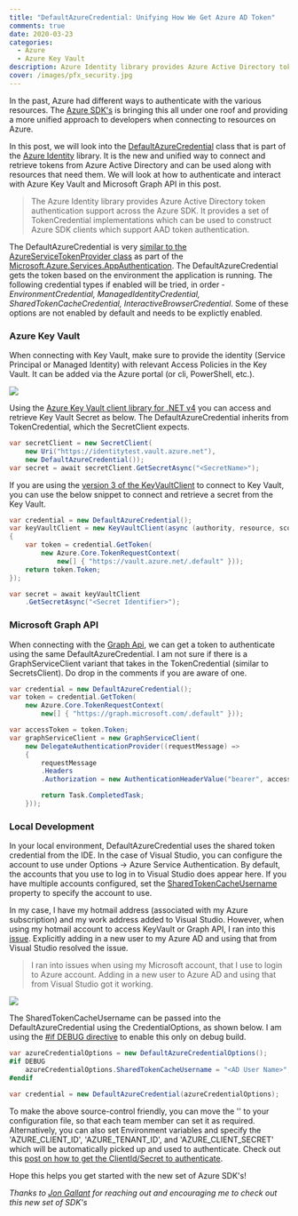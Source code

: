 ```yaml
---
title: "DefaultAzureCredential: Unifying How We Get Azure AD Token"
comments: true
date: 2020-03-23
categories:
  - Azure
  - Azure Key Vault
description: Azure Identity library provides Azure Active Directory token authentication support across the Azure SDK
cover: /images/pfx_security.jpg
---
```


In the past, Azure had different ways to authenticate with the various resources. The [Azure SDK's](https://azure.github.io/azure-sdk/index.html) is bringing this all under one roof and providing a more unified approach to developers when connecting to resources on Azure.

In this post, we will look into the [DefaultAzureCredential](https://github.com/Azure/azure-sdk-for-net/blob/727ab08412e60394b6fea8b13cac47d83aca1f3b/sdk/identity/Azure.Identity/README.md#defaultazurecredential) class that is part of the [Azure Identity](https://github.com/Azure/azure-sdk-for-net/blob/727ab08412e60394b6fea8b13cac47d83aca1f3b/sdk/identity/Azure.Identity/README.md) library. It is the new and unified way to connect and retrieve tokens from Azure Active Directory and can be used along with resources that need them. We will look at how to authenticate and interact with Azure Key Vault and Microsoft Graph API in this post.

> The Azure Identity library provides Azure Active Directory token authentication support across the Azure SDK. It provides a set of TokenCredential implementations which can be used to construct Azure SDK clients which support AAD token authentication.

The DefaultAzureCredential is very [similar to the AzureServiceTokenProvider class](https://www.rahulpnath.com/blog/authenticating-with-azure-key-vault-using-managed-service-identity/) as part of the [Microsoft.Azure.Services.AppAuthentication](https://www.nuget.org/packages/Microsoft.Azure.Services.AppAuthentication/). The DefaultAzureCredential gets the token based on the environment the application is running. The following credential types if enabled will be tried, in order - _EnvironmentCredential, ManagedIdentityCredential, SharedTokenCacheCredential, InteractiveBrowserCredential_. Some of these options are not enabled by default and needs to be explictly enabled.

### Azure Key Vault

When connecting with Key Vault, make sure to provide the identity (Service Principal or Managed Identity) with relevant Access Policies in the Key Vault. It can be added via the Azure portal (or cli, PowerShell, etc.).

![](/images/key_vault_access_policies.jpg)

Using the [Azure Key Vault client library for .NET v4](https://docs.microsoft.com/en-us/azure/key-vault/quick-create-net) you can access and retrieve Key Vault Secret as below. The DefaultAzureCredential inherits from TokenCredential, which the SecretClient expects.

```csharp
var secretClient = new SecretClient(
    new Uri("https://identitytest.vault.azure.net"),
    new DefaultAzureCredential());
var secret = await secretClient.GetSecretAsync("<SecretName>");
```

If you are using the [version 3 of the KeyVaultClient](https://docs.microsoft.com/en-us/azure/key-vault/quick-create-net-v3) to connect to Key Vault, you can use the below snippet to connect and retrieve a secret from the Key Vault.

```csharp
var credential = new DefaultAzureCredential();
var keyVaultClient = new KeyVaultClient(async (authority, resource, scope) =>
{
    var token = credential.GetToken(
        new Azure.Core.TokenRequestContext(
            new[] { "https://vault.azure.net/.default" }));
    return token.Token;
});

var secret = await keyVaultClient
    .GetSecretAsync("<Secret Identifier>");
```

### Microsoft Graph API

When connecting with the [Graph Api](https://www.rahulpnath.com/blog/how-to-authenticate-with-microsoft-graph-api-using-managed-service-identity/), we can get a token to authenticate using the same DefaultAzureCredential. I am not sure if there is a GraphServiceClient variant that takes in the TokenCredential (similar to SecretsClient). Do drop in the comments if you are aware of one.

```csharp
var credential = new DefaultAzureCredential();
var token = credential.GetToken(
    new Azure.Core.TokenRequestContext(
        new[] { "https://graph.microsoft.com/.default" }));

var accessToken = token.Token;
var graphServiceClient = new GraphServiceClient(
    new DelegateAuthenticationProvider((requestMessage) =>
    {
        requestMessage
        .Headers
        .Authorization = new AuthenticationHeaderValue("bearer", accessToken);

        return Task.CompletedTask;
    }));
```

### Local Development

In your local environment, DefaultAzureCredential uses the shared token credential from the IDE. In the case of Visual Studio, you can configure the account to use under Options -> Azure Service Authentication. By default, the accounts that you use to log in to Visual Studio does appear here. If you have multiple accounts configured, set the [SharedTokenCacheUsername](https://docs.microsoft.com/en-us/dotnet/api/azure.identity.defaultazurecredentialoptions.sharedtokencacheusername?view=azure-dotnet) property to specify the account to use.

In my case, I have my hotmail address (associated with my Azure subscription) and my work address added to Visual Studio. However, when using my hotmail account to access KeyVault or Graph API, I ran into this [issue](https://github.com/Azure/azure-sdk-for-net/issues/8658). Explicitly adding in a new user to my Azure AD and using that from Visual Studio resolved the issue.

> I ran into issues when using my Microsoft account, that I use to login to Azure account. Adding in a new user to Azure AD and using that from Visual Studio got it working.

![](/images/vs_azure_service_authentication.jpg)

The SharedTokenCacheUsername can be passed into the DefaultAzureCredential using the CredentialOptions, as shown below. I am using the [#if DEBUG directive](https://docs.microsoft.com/en-us/dotnet/csharp/language-reference/preprocessor-directives/preprocessor-if) to enable this only on debug build.

```csharp
var azureCredentialOptions = new DefaultAzureCredentialOptions();
#if DEBUG
    azureCredentialOptions.SharedTokenCacheUsername = "<AD User Name>";
#endif

var credential = new DefaultAzureCredential(azureCredentialOptions);
```

To make the above source-control friendly, you can move the '<AD User Name>' to your configuration file, so that each team member can set it as required. Alternatively, you can also set Environment variables and specify the 'AZURE_CLIENT_ID', 'AZURE_TENANT_ID', and 'AZURE_CLIENT_SECRET' which will be automatically picked up and used to authenticate. Check out this [post on how to get the ClientId/Secret to authenticate](https://www.rahulpnath.com/blog/authenticating-a-client-application-with-azure-key-vault/).

Hope this helps you get started with the new set of Azure SDK's!

_Thanks to [Jon Gallant](https://blog.jongallant.com/2019/11/azure-sdks/) for reaching out and encouraging me to check out this new set of SDK's_
